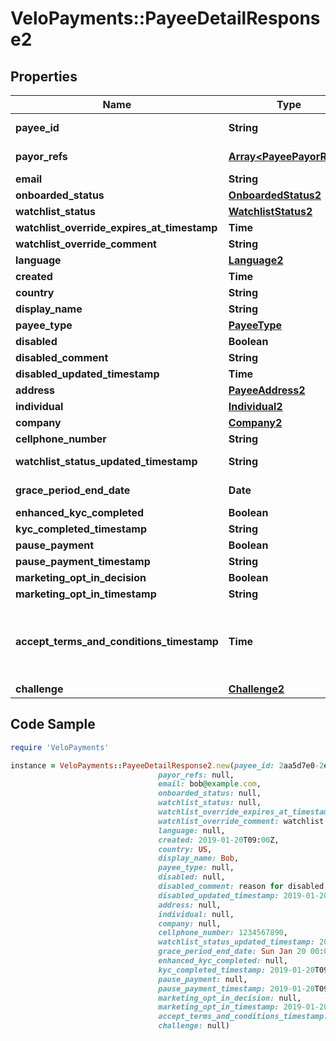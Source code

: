 # VeloPayments::PayeeDetailResponse2

## Properties

Name | Type | Description | Notes
------------ | ------------- | ------------- | -------------
**payee_id** | **String** |  | [optional] [readonly] 
**payor_refs** | [**Array&lt;PayeePayorRef2&gt;**](PayeePayorRef2.md) |  | [optional] [readonly] 
**email** | **String** |  | [optional] 
**onboarded_status** | [**OnboardedStatus2**](OnboardedStatus2.md) |  | [optional] 
**watchlist_status** | [**WatchlistStatus2**](WatchlistStatus2.md) |  | [optional] 
**watchlist_override_expires_at_timestamp** | **Time** |  | [optional] 
**watchlist_override_comment** | **String** |  | [optional] 
**language** | [**Language2**](Language2.md) |  | [optional] 
**created** | **Time** |  | [optional] 
**country** | **String** |  | [optional] 
**display_name** | **String** |  | [optional] 
**payee_type** | [**PayeeType**](PayeeType.md) |  | [optional] 
**disabled** | **Boolean** |  | [optional] 
**disabled_comment** | **String** |  | [optional] 
**disabled_updated_timestamp** | **Time** |  | [optional] 
**address** | [**PayeeAddress2**](PayeeAddress2.md) |  | [optional] 
**individual** | [**Individual2**](Individual2.md) |  | [optional] 
**company** | [**Company2**](Company2.md) |  | [optional] 
**cellphone_number** | **String** |  | [optional] 
**watchlist_status_updated_timestamp** | **String** |  | [optional] [readonly] 
**grace_period_end_date** | **Date** |  | [optional] [readonly] 
**enhanced_kyc_completed** | **Boolean** |  | [optional] 
**kyc_completed_timestamp** | **String** |  | [optional] 
**pause_payment** | **Boolean** |  | [optional] 
**pause_payment_timestamp** | **String** |  | [optional] 
**marketing_opt_in_decision** | **Boolean** |  | [optional] 
**marketing_opt_in_timestamp** | **String** |  | [optional] 
**accept_terms_and_conditions_timestamp** | **Time** | The timestamp when the payee last accepted T&amp;Cs | [optional] [readonly] 
**challenge** | [**Challenge2**](Challenge2.md) |  | [optional] 

## Code Sample

```ruby
require 'VeloPayments'

instance = VeloPayments::PayeeDetailResponse2.new(payee_id: 2aa5d7e0-2ecb-403f-8494-1865ed0454e9,
                                 payor_refs: null,
                                 email: bob@example.com,
                                 onboarded_status: null,
                                 watchlist_status: null,
                                 watchlist_override_expires_at_timestamp: 2019-01-20T09:00Z,
                                 watchlist_override_comment: watchlist override comment,
                                 language: null,
                                 created: 2019-01-20T09:00Z,
                                 country: US,
                                 display_name: Bob,
                                 payee_type: null,
                                 disabled: null,
                                 disabled_comment: reason for disabled,
                                 disabled_updated_timestamp: 2019-01-20T09:00Z,
                                 address: null,
                                 individual: null,
                                 company: null,
                                 cellphone_number: 1234567890,
                                 watchlist_status_updated_timestamp: 2019-01-20T09:00:00+00:00,
                                 grace_period_end_date: Sun Jan 20 00:00:00 GMT 2019,
                                 enhanced_kyc_completed: null,
                                 kyc_completed_timestamp: 2019-01-20T09:00:00+00:00,
                                 pause_payment: null,
                                 pause_payment_timestamp: 2019-01-20T09:00:00+00:00,
                                 marketing_opt_in_decision: null,
                                 marketing_opt_in_timestamp: 2019-01-20T09:00:00+00:00,
                                 accept_terms_and_conditions_timestamp: 2019-01-20T09:00Z,
                                 challenge: null)
```


